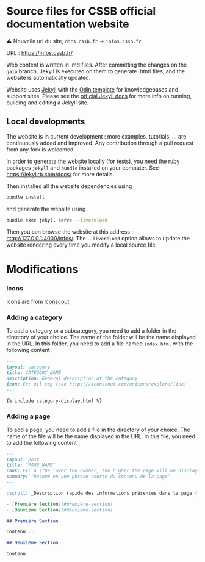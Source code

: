 # Source files for CSSB official documentation website 

:warning: Nouvelle url du site, `docs.cssb.fr` $\rightarrow$ `infos.cssb.fr`

URL : https://infos.cssb.fr/

Web content is written in .md files. After committing the changes on the `gaia` branch, Jekyll is executed on them to generate .html files, and the website is automatically updated.

Website uses [Jekyll](https://jekyllrb.com/) with the [Odin template](https://github.com/TeaGuns/odin) for knowledgebases and support sites. Please see the [official Jekyll docs](https://jekyllrb.com/docs/) for more info on running, building and editing a Jekyll site.

## Local developments

The website is in current development : more examples, tutorials, ... are continuously added and improved.
Any contribution through a pull request from any fork is welcomed.

In order to generate the website locally (for tests), you need the ruby packages `jekyll` and `bundle` installed on your computer. See https://jekyllrb.com/docs/ for more details.

Then installed all the website dependencies using

```bash
bundle install
```

and generate the website using

```bash
bundle exec jekyll serve --livereload
```

Then you can browse the website at this address : http://127.0.0.1:4000/infos/.
The `--livereload` option allows to update the website rendering every time you modify a local source file.

# Modifications

### Icons
Icons are from [Iconscout](https://iconscout.com/unicons/explore/line)

### Adding a category
To add a category or a subcategory, you need to add a folder in the directory of your choice. The name of the folder will be the name displayed in the URL. In this folder, you need to add a file named `index.html` with the following content :

```markdown
---
layout: category
title: CATEGORY_NAME
description: General description of the category
icon: Ex: uil-cog (see https://iconscout.com/unicons/explore/line)
---

{% include category-display.html %}
```

### Adding a page

To add a page, you need to add a file in the directory of your choice. The name of the file will be the name displayed in the URL. In this file, you need to add the following content :

```markdown
---
layout: post
title: "PAGE_NAME"
rank: Ex: 4 (the lower the number, the higher the page will be displayed in the menu)
summary: "Résumé en une phrase courte du contenu de la page" 
---

:scroll: _Description rapide des informations présentes dans la page (facultative)_

- [Première Section](#première-section)
- [Deuxième Section](#deuxième-section)

## Première Section

Contenu ...

## Deuxième Section

Contenu
```
